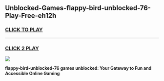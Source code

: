 
## Unblocked-Games-flappy-bird-unblocked-76-Play-Free-eh12h
<h3>
<a href="https://premium76.site?title=flappy-bird-unblocked-76&ref=10A">CLICK TO PLAY</a></h3>
<hr>

<h3>
<a href="https://premium76.site?title=flappy-bird-unblocked-76&ref=10A">CLICK 2 PLAY</a>
  
</h3>

<a href="https://premium76.site?title=flappy-bird-unblocked-76&ref=10A"><img src="https://clearcache.store/games.png"></a>


**flappy-bird-unblocked-76 games unblocked: Your Gateway to Fun and Accessible Online Gaming**
